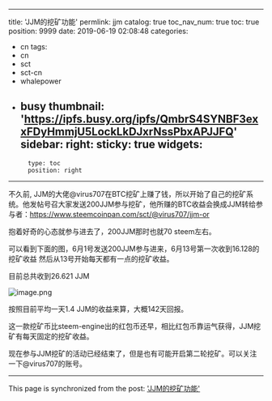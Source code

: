 
---
title: 'JJM的挖矿功能'
permlink: jjm
catalog: true
toc_nav_num: true
toc: true
position: 9999
date: 2019-06-19 02:08:48
categories:
- cn
tags:
- cn
- sct
- sct-cn
- whalepower
- busy
thumbnail: 'https://ipfs.busy.org/ipfs/QmbrS4SYNBF3exxFDyHmmjU5LockLkDJxrNssPbxAPJJFQ'
sidebar:
    right:
        sticky: true
widgets:
    -
        type: toc
        position: right
---


不久前, JJM的大佬@virus707在BTC挖矿上赚了钱，所以开始了自己的挖矿系统。他发帖号召大家发送200JJM参与挖矿，他所赚的BTC收益会换成JJM转给参与者：https://www.steemcoinpan.com/sct/@virus707/jjm-or

抱着好奇的心态就参与进去了，200JJM那时也就70 steem左右。

可以看到下面的图，6月1号发送200JJM参与进来，6月13号第一次收到16.128的挖矿收益
然后从13号开始每天都有一点的挖矿收益。

目前总共收到26.621 JJM

![image.png](https://ipfs.busy.org/ipfs/QmbrS4SYNBF3exxFDyHmmjU5LockLkDJxrNssPbxAPJJFQ)

按照目前平均一天1.4 JJM的收益来算，大概142天回报。

这一款挖矿币比steem-engine出的红包币还早，相比红包币靠运气获得，JJM挖矿有每天固定的挖矿收益。

现在参与JJM挖矿的活动已经结束了，但是也有可能开启第二轮挖矿。可以关注一下@virus707的账号。

- - -

This page is synchronized from the post: ['JJM的挖矿功能'](https://steemit.com/@ericet/jjm)
